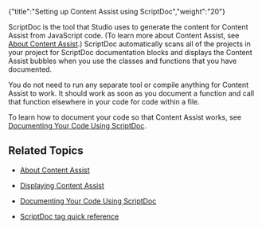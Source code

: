 {"title":"Setting up Content Assist using ScriptDoc","weight":"20"}

ScriptDoc is the tool that Studio uses to generate the content for Content Assist from JavaScript code. (To learn more about Content Assist, see [About Content Assist](/docs/appc/Axway_Appcelerator_Studio/Axway_Appcelerator_Studio_Guide/Basic_Concepts/Content_Assist/About_Content_Assist/).) ScriptDoc automatically scans all of the projects in your project for ScriptDoc documentation blocks and displays the Content Assist bubbles when you use the classes and functions that you have documented.

You do not need to run any separate tool or compile anything for Content Assist to work. It should work as soon as you document a function and call that function elsewhere in your code for code within a file.

To learn how to document your code so that Content Assist works, see [Documenting Your Code Using ScriptDoc](/docs/appc/Axway_Appcelerator_Studio/Axway_Appcelerator_Studio_Guide/Web_Development/JavaScript_Development/Documenting_Code/Documenting_Your_Code_Using_ScriptDoc/).

## Related Topics

* [About Content Assist](/docs/appc/Axway_Appcelerator_Studio/Axway_Appcelerator_Studio_Guide/Basic_Concepts/Content_Assist/About_Content_Assist/)

* [Displaying Content Assist](/docs/appc/Axway_Appcelerator_Studio/Axway_Appcelerator_Studio_Guide/Basic_Concepts/Content_Assist/Displaying_Content_Assist/)

* [Documenting Your Code Using ScriptDoc](/docs/appc/Axway_Appcelerator_Studio/Axway_Appcelerator_Studio_Guide/Web_Development/JavaScript_Development/Documenting_Code/Documenting_Your_Code_Using_ScriptDoc/)

* [ScriptDoc tag quick reference](/docs/appc/Axway_Appcelerator_Studio/Axway_Appcelerator_Studio_Guide/Web_Development/JavaScript_Development/ScriptDoc_tag_quick_reference/)
